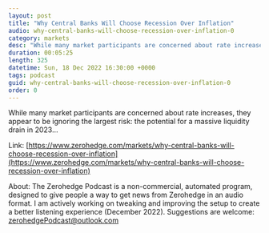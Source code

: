 ```yaml
---
layout: post
title: "Why Central Banks Will Choose Recession Over Inflation"
audio: why-central-banks-will-choose-recession-over-inflation-0
category: markets
desc: "While many market participants are concerned about rate increases, they appear to be ignoring the largest risk: the potential for a massive liquidity drain in 2023..."
duration: 00:05:25
length: 325
datetime: Sun, 18 Dec 2022 16:30:00 +0000
tags: podcast
guid: why-central-banks-will-choose-recession-over-inflation-0
order: 0
---
```

While many market participants are concerned about rate increases, they appear to be ignoring the largest risk: the potential for a massive liquidity drain in 2023...

Link: [https://www.zerohedge.com/markets/why-central-banks-will-choose-recession-over-inflation](https://www.zerohedge.com/markets/why-central-banks-will-choose-recession-over-inflation)

About: The Zerohedge Podcast is a non-commercial, automated program, designed to give people a way to get news from Zerohedge in an audio format.  I am actively working on tweaking and improving the setup to create a better listening experience (December 2022).  Suggestions are welcome: [zerohedgePodcast@outlook.com](mailto:zerohedgePodcast@outlook.com)